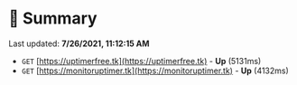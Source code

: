 # 📖 Summary
Last updated: **7/26/2021, 11:12:15 AM**

- `GET` [https://uptimerfree.tk](https://uptimerfree.tk) - **Up** (5131ms)
- `GET` [https://monitoruptimer.tk](https://monitoruptimer.tk) - **Up** (4132ms)
